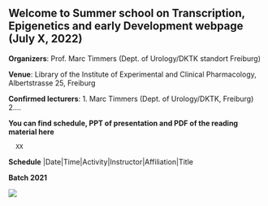 ## Welcome to Summer school on Transcription, Epigenetics and early Development webpage (July X, 2022)
**Organizers**: Prof. Marc Timmers (Dept. of Urology/DKTK standort Freiburg)

**Venue**: Library of the Institute of Experimental and Clinical Pharmacology, Albertstrasse 25, Freiburg

**Confirmed lecturers**: 
      1. Marc Timmers (Dept. of Urology/DKTK, Freiburg)
      2.... 

**You can find schedule, PPT of presentation and PDF of the reading material here**

      XX

**Schedule**
|Date|Time|Activity|Instructor|Affiliation|Title

**Batch 2021**
<p align="center">
  <img src="https://user-images.githubusercontent.com/86782211/126693636-06dbf506-fe5d-4656-a7cc-7a37e3ebc545.jpg" align='left' />
</p>
